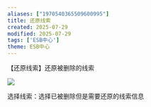 ```yaml
---
aliases: ["1970540365509600995"]
title: 还原线索
created: 2025-07-29
modified: 2025-07-29
tags: ['ESB中心']
theme: ESB中心
---
```


【还原线索】还原被删除的线索

![](https://myhelpdoc.oss-cn-heyuan.aliyuncs.com/mdimages/6578e2fa474874cf3538068a1be6cd8a.jpg)

选择线索：选择已被删除但是需要还原的线索信息

